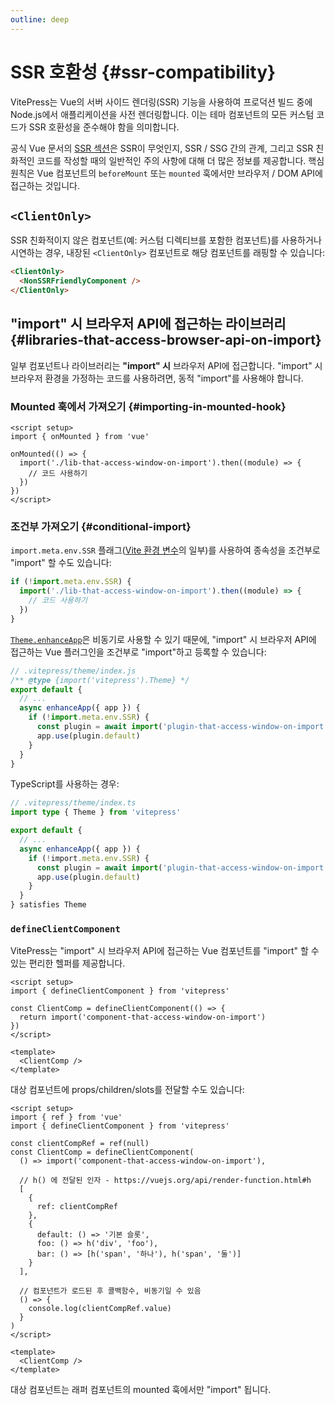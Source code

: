 ```yaml
---
outline: deep
---
```


# SSR 호환성 {#ssr-compatibility}

VitePress는 Vue의 서버 사이드 렌더링(SSR) 기능을 사용하여 프로덕션 빌드 중에 Node.js에서 애플리케이션을 사전 렌더링합니다. 이는 테마 컴포넌트의 모든 커스텀 코드가 SSR 호환성을 준수해야 함을 의미합니다.

공식 Vue 문서의 [SSR 섹션](https://vuejs.org/guide/scaling-up/ssr.html)은 SSR이 무엇인지, SSR / SSG 간의 관계, 그리고 SSR 친화적인 코드를 작성할 때의 일반적인 주의 사항에 대해 더 많은 정보를 제공합니다. 핵심 원칙은 Vue 컴포넌트의 `beforeMount` 또는 `mounted` 훅에서만 브라우저 / DOM API에 접근하는 것입니다.

## `<ClientOnly>`

SSR 친화적이지 않은 컴포넌트(예: 커스텀 디렉티브를 포함한 컴포넌트)를 사용하거나 시연하는 경우, 내장된 `<ClientOnly>` 컴포넌트로 해당 컴포넌트를 래핑할 수 있습니다:

```md
<ClientOnly>
  <NonSSRFriendlyComponent />
</ClientOnly>
```

## "import" 시 브라우저 API에 접근하는 라이브러리 {#libraries-that-access-browser-api-on-import}

일부 컴포넌트나 라이브러리는 **"import" 시** 브라우저 API에 접근합니다. "import" 시 브라우저 환경을 가정하는 코드를 사용하려면, 동적 "import"를 사용해야 합니다.

### Mounted 훅에서 가져오기 {#importing-in-mounted-hook}

```vue
<script setup>
import { onMounted } from 'vue'

onMounted(() => {
  import('./lib-that-access-window-on-import').then((module) => {
    // 코드 사용하기
  })
})
</script>
```

### 조건부 가져오기 {#conditional-import}

`import.meta.env.SSR` 플래그([Vite 환경 변수](https://vitejs.dev/guide/env-and-mode.html#env-variables)의 일부)를 사용하여 종속성을 조건부로 "import" 할 수도 있습니다:

```js
if (!import.meta.env.SSR) {
  import('./lib-that-access-window-on-import').then((module) => {
    // 코드 사용하기
  })
}
```

[`Theme.enhanceApp`](./custom-theme#theme-interface)은 비동기로 사용할 수 있기 때문에, "import" 시 브라우저 API에 접근하는 Vue 플러그인을 조건부로 "import"하고 등록할 수 있습니다:

```js
// .vitepress/theme/index.js
/** @type {import('vitepress').Theme} */
export default {
  // ...
  async enhanceApp({ app }) {
    if (!import.meta.env.SSR) {
      const plugin = await import('plugin-that-access-window-on-import')
      app.use(plugin.default)
    }
  }
}
```

TypeScript를 사용하는 경우:
```ts
// .vitepress/theme/index.ts
import type { Theme } from 'vitepress'

export default {
  // ...
  async enhanceApp({ app }) {
    if (!import.meta.env.SSR) {
      const plugin = await import('plugin-that-access-window-on-import')
      app.use(plugin.default)
    }
  }
} satisfies Theme
```

### `defineClientComponent`

VitePress는 "import" 시 브라우저 API에 접근하는 Vue 컴포넌트를 "import" 할 수 있는 편리한 헬퍼를 제공합니다.

```vue
<script setup>
import { defineClientComponent } from 'vitepress'

const ClientComp = defineClientComponent(() => {
  return import('component-that-access-window-on-import')
})
</script>

<template>
  <ClientComp />
</template>
```

대상 컴포넌트에 props/children/slots를 전달할 수도 있습니다:

```vue
<script setup>
import { ref } from 'vue'
import { defineClientComponent } from 'vitepress'

const clientCompRef = ref(null)
const ClientComp = defineClientComponent(
  () => import('component-that-access-window-on-import'),

  // h() 에 전달된 인자 - https://vuejs.org/api/render-function.html#h
  [
    {
      ref: clientCompRef
    },
    {
      default: () => '기본 슬롯',
      foo: () => h('div', 'foo'),
      bar: () => [h('span', '하나'), h('span', '둘')]
    }
  ],

  // 컴포넌트가 로드된 후 콜백함수, 비동기일 수 있음
  () => {
    console.log(clientCompRef.value)
  }
)
</script>

<template>
  <ClientComp />
</template>
```

대상 컴포넌트는 래퍼 컴포넌트의 mounted 훅에서만 "import" 됩니다.
